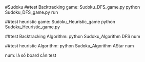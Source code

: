 #Sudoku
##test Backtracking game:
Sudoku_DFS_game.py
python Sudoku_DFS_game.py run

##test heuristic game:
Sudoku_Heuristic_game
python Sudoku_Heuristic_game.py

##test Backtracking Algorithm:
python Sudoku_Algorithm DFS num

##test heuristic Algorithm:
python Sudoku_Algorithm AStar num

num: là số board cần test